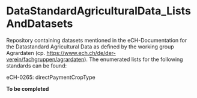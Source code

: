 # DataStandardAgriculturalData_ListsAndDatasets
Repository containing datasets mentioned in the eCH-Documentation for the Datastandard Agricultural Data as defined by the working group Agrardaten (cp. https://www.ech.ch/de/der-verein/fachgruppen/agrardaten).
The enumerated lists for the following standards can be found: 
  
  eCH-0265: directPaymentCropType

**To be completed**
